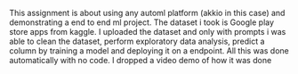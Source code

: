 This assignment is about using any automl platform (akkio in this case) and demonstrating a end to end ml project. The dataset i took is Google play store apps from kaggle. I uploaded the dataset and only with prompts i was able to clean the dataset, perform exploratory data analysis, predict a column by training a model and deploying it on a endpoint. All this was done automatically with no code. I dropped a video demo of how it was done
